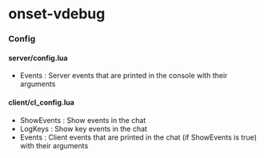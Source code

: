 # onset-vdebug
### Config
#### server/config.lua
* Events : Server events that are printed in the console with their arguments
#### client/cl_config.lua
* ShowEvents : Show events in the chat
* LogKeys : Show key events in the chat
* Events : Client events that are printed in the chat (if ShowEvents is true) with their arguments
